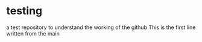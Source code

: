 # testing
a test repository to understand the working of the github
This is the first line written from the main
